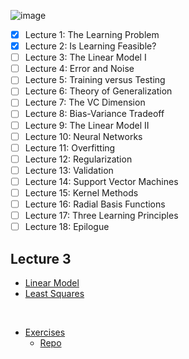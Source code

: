 ![image](https://github.com/user-attachments/assets/d5e90e68-f4e1-4e4e-9e9b-7dc99ab9ea7f)



 - [X] Lecture 1: The Learning Problem
-  [X] Lecture 2: Is Learning Feasible?
-  [ ]  Lecture 3: The Linear Model I
-  [ ] Lecture 4: Error and Noise
-  [ ] Lecture 5: Training versus Testing
-  [ ] Lecture 6: Theory of Generalization
-  [ ] Lecture 7: The VC Dimension
-  [ ] Lecture 8: Bias-Variance Tradeoff
-  [ ] Lecture 9: The Linear Model II
-  [ ] Lecture 10: Neural Networks
-  [ ] Lecture 11: Overfitting
-  [ ] Lecture 12: Regularization
-  [ ] Lecture 13: Validation
-  [ ] Lecture 14: Support Vector Machines
-  [ ] Lecture 15: Kernel Methods
-  [ ] Lecture 16: Radial Basis Functions
- [ ] Lecture 17: Three Learning Principles
- [ ] Lecture 18: Epilogue

## Lecture 3

- [Linear Model](https://en.wikipedia.org/wiki/Linear_model)
 - [Least Squares](https://en.wikipedia.org/wiki/Least_squares)

  <br>
  
 - [Exercises](http://ufldl.stanford.edu/tutorial/supervised/LinearRegression/)
   - [Repo](https://github.com/amaas/stanford_dl_ex/blob/master/ex1/ex1a_linreg.m)
